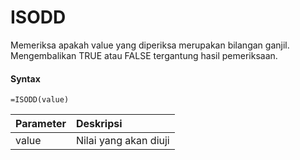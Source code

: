 # ISODD

Memeriksa apakah value yang diperiksa merupakan bilangan ganjil. Mengembalikan TRUE atau FALSE tergantung hasil pemeriksaan.

#### Syntax

```text
=ISODD(value)
```

| Parameter | Deskripsi |
| :--- | :--- |
| value | Nilai yang akan diuji |